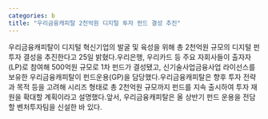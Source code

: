 ```yaml
---
categories: b
title: "우리금융캐피탈 2천억원 디지털 투자 펀드 결성 추진"
---
```

우리금융캐피탈이 디지털 혁신기업의 발굴 및 육성을 위해 총 2천억원 규모의 디지털 펀 투자 결성을 추진한다고 25일 밝혔다.우리은행, 우리카드 등 주요 자회사들이 출자자(LP)로 참여해 500억원 규모로 1차 펀드가 결성됐고, 신기술사업금융사업 라이선스를 보유한 우리금융캐피탈이 펀드운용(GP)을 담당했다.우리금융캐피탈은 향후 투자 전략과 목적 등을 고려해 시리즈 형태로 총 2천억원 규모까지 펀드를 지속 출시하여 투자 재원을 확대할 계획이라고 설명했다.앞서, 우리금융캐피탈은 올 상반기 펀드 운용을 전담할 벤처투자팀을 신설한 바 있다.